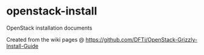 openstack-install
=================

OpenStack installation documents

Created from the wiki pages @ https://github.com/DFTi/OpenStack-Grizzly-Install-Guide

